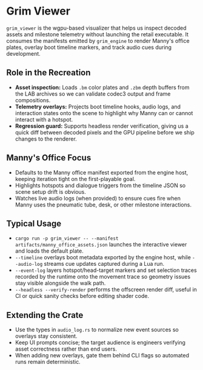 # Grim Viewer

`grim_viewer` is the wgpu-based visualizer that helps us inspect decoded assets
and milestone telemetry without launching the retail executable. It consumes the
manifests emitted by `grim_engine` to render Manny's office plates, overlay boot
timeline markers, and track audio cues during development.

## Role in the Recreation
- **Asset inspection:** Loads `.bm` color plates and `.zbm` depth buffers from
  the LAB archives so we can validate codec3 output and frame compositions.
- **Telemetry overlays:** Projects boot timeline hooks, audio logs, and
  interaction states onto the scene to highlight why Manny can or cannot
  interact with a hotspot.
- **Regression guard:** Supports headless render verification, giving us a quick
  diff between decoded pixels and the GPU pipeline before we ship changes to the
  renderer.

## Manny's Office Focus
- Defaults to the Manny office manifest exported from the engine host, keeping
  iteration tight on the first-playable goal.
- Highlights hotspots and dialogue triggers from the timeline JSON so scene
  setup drift is obvious.
- Watches live audio logs (when provided) to ensure cues fire when Manny uses
  the pneumatic tube, desk, or other milestone interactions.

## Typical Usage
- `cargo run -p grim_viewer -- --manifest artifacts/manny_office_assets.json`
  launches the interactive viewer and loads the default plate.
- `--timeline` overlays boot metadata exported by the engine host, while
  `--audio-log` streams cue updates captured during a Lua run.
- `--event-log` layers hotspot/head-target markers and set selection traces
  recorded by the runtime onto the movement trace so geometry issues stay
  visible alongside the walk path.
- `--headless --verify-render` performs the offscreen render diff, useful in CI
  or quick sanity checks before editing shader code.

## Extending the Crate
- Use the types in `audio_log.rs` to normalize new event sources so overlays
  stay consistent.
- Keep UI prompts concise; the target audience is engineers verifying asset
  correctness rather than end users.
- When adding new overlays, gate them behind CLI flags so automated runs remain
  deterministic.

